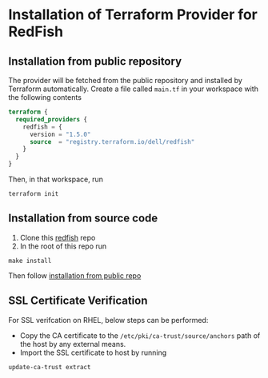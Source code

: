 <!--
Copyright (c) 2023-2024 Dell Inc., or its subsidiaries. All Rights Reserved.

Licensed under the Mozilla Public License Version 2.0 (the "License");
you may not use this file except in compliance with the License.
You may obtain a copy of the License at

    http://mozilla.org/MPL/2.0/


Unless required by applicable law or agreed to in writing, software
distributed under the License is distributed on an "AS IS" BASIS,
WITHOUT WARRANTIES OR CONDITIONS OF ANY KIND, either express or implied.
See the License for the specific language governing permissions and
limitations under the License.
-->

# Installation of Terraform Provider for RedFish

## Installation from public repository

The provider will be fetched from the public repository and installed by Terraform automatically.
Create a file called `main.tf` in your workspace with the following contents

```tf
terraform {
  required_providers {
    redfish = {
      version = "1.5.0"
      source  = "registry.terraform.io/dell/redfish"
    }
  }
}
```
Then, in that workspace, run
```
terraform init
``` 

## Installation from source code

1. Clone this [redfish](https://github.com/dell/terraform-provider-redfish) repo 
2. In the root of this repo run
```
make install
```
Then follow [installation from public repo](#installation-from-public-repository)

## SSL Certificate Verification

For SSL verifcation on RHEL, below steps can be performed:
 * Copy the CA certificate to the `/etc/pki/ca-trust/source/anchors` path of the host by any external means.
 * Import the SSL certificate to host by running
```
update-ca-trust extract
```
